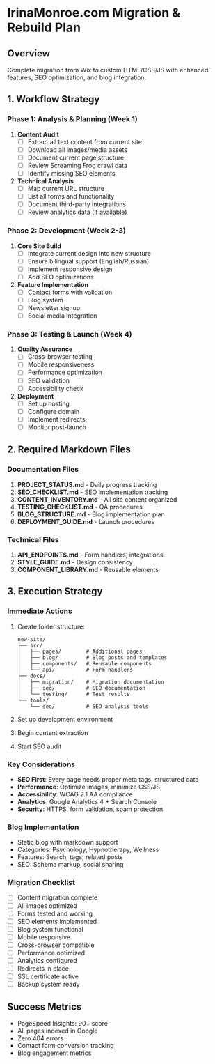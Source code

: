 # IrinaMonroe.com Migration & Rebuild Plan

## Overview
Complete migration from Wix to custom HTML/CSS/JS with enhanced features, SEO optimization, and blog integration.

## 1. Workflow Strategy

### Phase 1: Analysis & Planning (Week 1)
1. **Content Audit**
   - [ ] Extract all text content from current site
   - [ ] Download all images/media assets
   - [ ] Document current page structure
   - [ ] Review Screaming Frog crawl data
   - [ ] Identify missing SEO elements

2. **Technical Analysis**
   - [ ] Map current URL structure
   - [ ] List all forms and functionality
   - [ ] Document third-party integrations
   - [ ] Review analytics data (if available)

### Phase 2: Development (Week 2-3)
1. **Core Site Build**
   - [ ] Integrate current design into new structure
   - [ ] Ensure bilingual support (English/Russian)
   - [ ] Implement responsive design
   - [ ] Add SEO optimizations

2. **Feature Implementation**
   - [ ] Contact forms with validation
   - [ ] Blog system
   - [ ] Newsletter signup
   - [ ] Social media integration

### Phase 3: Testing & Launch (Week 4)
1. **Quality Assurance**
   - [ ] Cross-browser testing
   - [ ] Mobile responsiveness
   - [ ] Performance optimization
   - [ ] SEO validation
   - [ ] Accessibility check

2. **Deployment**
   - [ ] Set up hosting
   - [ ] Configure domain
   - [ ] Implement redirects
   - [ ] Monitor post-launch

## 2. Required Markdown Files

### Documentation Files
1. **PROJECT_STATUS.md** - Daily progress tracking
2. **SEO_CHECKLIST.md** - SEO implementation tracking
3. **CONTENT_INVENTORY.md** - All site content organized
4. **TESTING_CHECKLIST.md** - QA procedures
5. **BLOG_STRUCTURE.md** - Blog implementation plan
6. **DEPLOYMENT_GUIDE.md** - Launch procedures

### Technical Files
1. **API_ENDPOINTS.md** - Form handlers, integrations
2. **STYLE_GUIDE.md** - Design consistency
3. **COMPONENT_LIBRARY.md** - Reusable elements

## 3. Execution Strategy

### Immediate Actions
1. Create folder structure:
   ```
   new-site/
   ├── src/
   │   ├── pages/        # Additional pages
   │   ├── blog/         # Blog posts and templates
   │   ├── components/   # Reusable components
   │   └── api/          # Form handlers
   ├── docs/
   │   ├── migration/    # Migration documentation
   │   ├── seo/          # SEO documentation
   │   └── testing/      # Test results
   └── tools/
       └── seo/          # SEO analysis tools
   ```

2. Set up development environment
3. Begin content extraction
4. Start SEO audit

### Key Considerations
- **SEO First**: Every page needs proper meta tags, structured data
- **Performance**: Optimize images, minimize CSS/JS
- **Accessibility**: WCAG 2.1 AA compliance
- **Analytics**: Google Analytics 4 + Search Console
- **Security**: HTTPS, form validation, spam protection

### Blog Implementation
- Static blog with markdown support
- Categories: Psychology, Hypnotherapy, Wellness
- Features: Search, tags, related posts
- SEO: Schema markup, social sharing

### Migration Checklist
- [ ] Content migration complete
- [ ] All images optimized
- [ ] Forms tested and working
- [ ] SEO elements implemented
- [ ] Blog system functional
- [ ] Mobile responsive
- [ ] Cross-browser compatible
- [ ] Performance optimized
- [ ] Analytics configured
- [ ] Redirects in place
- [ ] SSL certificate active
- [ ] Backup system ready

## Success Metrics
- PageSpeed Insights: 90+ score
- All pages indexed in Google
- Zero 404 errors
- Contact form conversion tracking
- Blog engagement metrics
